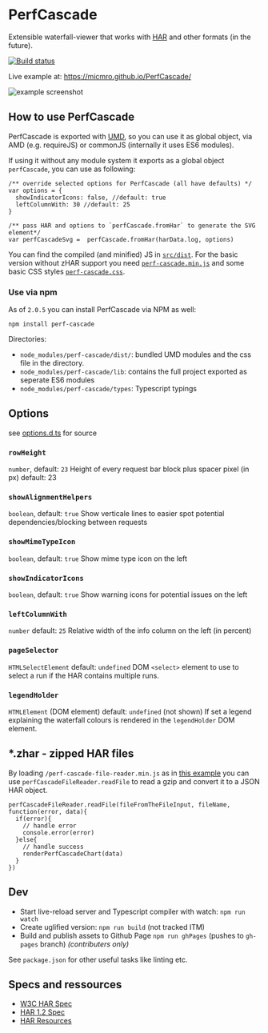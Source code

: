 # PerfCascade
Extensible waterfall-viewer that works with [HAR](http://www.softwareishard.com/blog/har-12-spec/) and other formats (in the future).

[![Build status][travis-image]][travis-url]

Live example at: https://micmro.github.io/PerfCascade/

![example screenshot](https://raw.githubusercontent.com/micmro/PerfCascade/gh-pages/img/PerfCascade-sample1.png)

## How to use PerfCascade
PerfCascade is exported with [UMD](https://github.com/umdjs/umd), so you can use it as global object, via AMD (e.g. requireJS) or commonJS (internally it uses ES6 modules).

If using it without any module system it exports as a global object `perfCascade`, you can use as following:
```
/** override selected options for PerfCascade (all have defaults) */
var options = {
  showIndicatorIcons: false, //default: true
  leftColumnWith: 30 //default: 25
}

/** pass HAR and options to `perfCascade.fromHar` to generate the SVG element*/
var perfCascadeSvg =  perfCascade.fromHar(harData.log, options)
```

You can find the compiled (and minified) JS in [`src/dist`](https://github.com/micmro/PerfCascade/tree/master/src/dist). For the basic version without zHAR support you need [`perf-cascade.min.js`](https://github.com/micmro/PerfCascade/blob/master/src/dist/perf-cascade.min.js) and some basic CSS styles [`perf-cascade.css`](https://github.com/micmro/PerfCascade/blob/master/src/dist/perf-cascade.css).

### Use via npm
As of `2.0.5` you can install PerfCascade via NPM as well:
```
npm install perf-cascade
```

Directories:
- `node_modules/perf-cascade/dist/`: bundled UMD modules and the css file in the directory.
- `node_modules/perf-cascade/lib`: contains the full project exported as seperate ES6 modules
- `node_modules/perf-cascade/types`: Typescript typings

## Options
see [options.d.ts](https://github.com/micmro/PerfCascade/blob/master/src/ts/typing/options.d.ts) for source

### `rowHeight`
`number`, default: `23`
Height of every request bar block plus spacer pixel (in px) default: 23

### `showAlignmentHelpers`
`boolean`, default: `true`
Show verticale lines to easier spot potential dependencies/blocking between requests

### `showMimeTypeIcon`
`boolean`, default: `true`
Show mime type icon on the left

### `showIndicatorIcons`
`boolean`, default: `true`
Show warning icons for potential issues on the left

### `leftColumnWith`
`number` default: `25`
Relative width of the info column on the left (in percent)

### `pageSelector`
`HTMLSelectElement` default: `undefined`
DOM `<select>` element to use to select a run if the HAR contains multiple runs.

### `legendHolder`
`HTMLElement` (DOM element) default: `undefined` (not shown)
If set a legend explaining the waterfall colours is rendered in the `legendHolder` DOM element.

## *.zhar - zipped HAR files
By loading `/perf-cascade-file-reader.min.js` as in [this example](https://github.com/micmro/PerfCascade/blob/master/src/index.html#L73-L80) you can use `perfCascadeFileReader.readFile` to read a gzip and convert it to a JSON HAR object.

```
perfCascadeFileReader.readFile(fileFromTheFileInput, fileName, function(error, data){
  if(error){
    // handle error
    console.error(error)
  }else{
    // handle success
    renderPerfCascadeChart(data)
  }
})
```

## Dev
- Start live-reload server and Typescript compiler with watch: `npm run watch`
- Create uglified version: `npm run build` (not tracked ITM)
- Build and publish assets to Github Page `npm run ghPages` (pushes to `gh-pages` branch) *(contributers only)*

See `package.json` for other useful tasks like linting etc.

## Specs and ressources

- [W3C HAR Spec](https://w3c.github.io/web-performance/specs/HAR/Overview.html)
- [HAR 1.2 Spec](http://www.softwareishard.com/blog/har-12-spec)
- [HAR Resources](https://github.com/ahmadnassri/har-resources)

[travis-image]: https://img.shields.io/travis/micmro/PerfCascade.svg?style=flat-square
[travis-url]: https://travis-ci.org/micmro/PerfCascade
